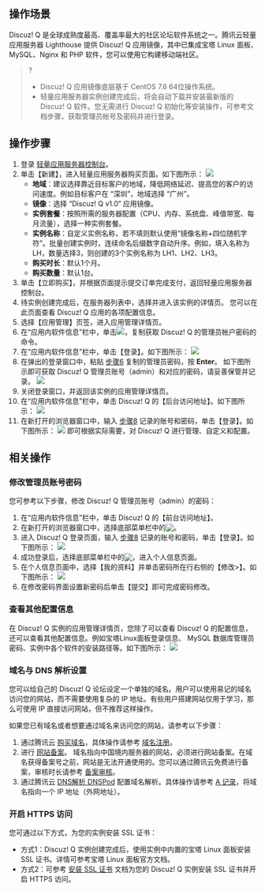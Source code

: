 ## 操作场景
Discuz! Q 是全球成熟度最高、覆盖率最大的社区论坛软件系统之一。腾讯云轻量应用服务器 Lighthouse 提供 Discuz! Q 应用镜像，其中已集成宝塔 Linux 面板、MySQL、Nginx 和 PHP 软件，您可以使用它构建移动端社区。
>?
>- Discuz! Q 应用镜像底层基于 CentOS 7.6 64位操作系统。
>- 轻量应用服务器实例创建完成后，将会自动下载并安装最新版的 Discuz! Q 软件。您无需进行 Discuz! Q 初始化等安装操作，可参考文档步骤，获取管理员帐号及密码并进行登录。

## 操作步骤
1. 登录 [轻量应用服务器控制台](https://console.cloud.tencent.com/lighthouse)。
2. 单击【新建】，进入轻量应用服务器购买页面。如下图所示：
![](https://main.qcloudimg.com/raw/06f26e8e88c53d5cd5cb6f772364b7e7.png)
	- **地域**：建议选择靠近目标客户的地域，降低网络延迟、提高您的客户的访问速度。例如目标客户在 “深圳”，地域选择 “广州”。
	- **镜像**：选择 “Discuz! Q v1.0” 应用镜像。
	- **实例套餐**：按照所需的服务器配置（CPU、内存、系统盘、峰值带宽、每月流量），选择一种实例套餐。
	- **实例名称**：自定义实例名称，若不填则默认使用“镜像名称+四位随机字符”。批量创建实例时，连续命名后缀数字自动升序。例如，填入名称为 LH，数量选择3，则创建的3个实例名称为 LH1、LH2、LH3。
	- **购买时长**：默认1个月。
	- **购买数量**：默认1台。
3. 单击【立即购买】，并根据页面提示提交订单完成支付，返回轻量应用服务器控制台。
4. 待实例创建完成后，在服务器列表中，选择并进入该实例的详情页。
您可以在此页面查看 Discuz! Q 应用的各项配置信息。
5. 选择【应用管理】页签，进入应用管理详情页。
6. [](id:Step6)在“应用内软件信息”栏中，单击<img src="https://main.qcloudimg.com/raw/6603ab4f907562addb1c01596c6296cd.png">，复制获取 Discuz! Q 的管理员帐户密码的命令。
7. 在“应用内软件信息”栏中，单击【登录】。如下图所示：
![](https://main.qcloudimg.com/raw/f98e022191f1fcb49698fa2db2f519ff.png)
8. [](id:Step8)在弹出的登录窗口中，粘贴 [步骤6](#Step6) 复制的管理员密码，按 **Enter**。
如下图所示即可获取 Discuz! Q 管理员账号（admin）和对应的密码，请妥善保管并记录。
![](https://main.qcloudimg.com/raw/b0e81edfcb7da408504343dc98622556.png)
9. 关闭登录窗口，并返回该实例的应用管理详情页。
10. 在“应用内软件信息”栏中，单击 Discuz! Q 的【后台访问地址】。如下图所示：
![](https://main.qcloudimg.com/raw/bd7302b9dd9f100dbab7a2d87aa41345.png)
11. 在新打开的浏览器窗口中，输入 [步骤8](#Step8) 记录的账号和密码，单击【登录】。如下图所示：
![](https://main.qcloudimg.com/raw/01192dbc6dd0522e873c5c93241f17af.png)
即可根据实际需要，对 Discuz! Q 进行管理、自定义和配置。

## 相关操作
### 修改管理员账号密码
您可参考以下步骤，修改 Discuz! Q 管理员账号（admin）的密码：
1. 在“应用内软件信息”栏中，单击 Discuz! Q 的【前台访问地址】。
2. 在新打开的浏览器窗口中，选择底部菜单栏中的<img src="https://main.qcloudimg.com/raw/30f96457f5daeed05440989ab41e9405.png" style="margin:-3px 0">。
3. 进入 Discuz! Q 登录页面，输入 [步骤8](#Step8) 记录的账号和密码，单击【登录】。如下图所示：
![](https://main.qcloudimg.com/raw/1be6cea0343be72db7bc5f663c9852c8.png)
4. 成功登录后，选择底部菜单栏中的<img src="https://main.qcloudimg.com/raw/30f96457f5daeed05440989ab41e9405.png" style="margin:-3px 0">，进入个人信息页面。
5. 在个人信息页面中，选择【我的资料】并单击密码所在行右侧的【修改>】。如下图所示：
![](https://main.qcloudimg.com/raw/e0ba02f7810264e29f5d9900b2332f98.png)
6. 在修改密码界面设置新密码后单击【提交】即可完成密码修改。


### 查看其他配置信息
在 Discuz! Q 实例的应用管理详情页，您除了可以查看 Discuz! Q 的配置信息，还可以查看其他配置信息。例如宝塔Linux面板登录信息、 MySQL 数据库管理员密码、实例中各个软件的安装路径等。如下图所示：
![](https://main.qcloudimg.com/raw/46dfb1a9fdbbc8191e697744b8a04103.png)

### 域名与 DNS 解析设置
您可以给自己的 Discuz! Q 论坛设定一个单独的域名。用户可以使用易记的域名访问您的网站，而不需要使用复杂的 IP 地址。有些用户搭建网站仅用于学习，那么可使用 IP 直接访问网站，但不推荐这样操作。

如果您已有域名或者想要通过域名来访问您的网站，请参考以下步骤：
1. 通过腾讯云 [购买域名](https://dnspod.cloud.tencent.com/?from=qcloud)，具体操作请参考 [域名注册](https://cloud.tencent.com/document/product/242/9595)。
2. 进行 [网站备案](https://cloud.tencent.com/product/ba?from=qcloudHpHeaderBa&fromSource=qcloudHpHeaderBa)。
域名指向中国境内服务器的网站，必须进行网站备案。在域名获得备案号之前，网站是无法开通使用的。您可以通过腾讯云免费进行备案，审核时长请参考 [备案审核](https://cloud.tencent.com/document/product/243/19650)。
3. 通过腾讯云 [DNS解析 DNSPod](https://cloud.tencent.com/product/cns?from=qcloudHpHeaderCns&fromSource=qcloudHpHeaderCns) 配置域名解析。具体操作请参考 [A 记录](https://cloud.tencent.com/document/product/302/3449)，将域名指向一个 IP 地址（外网地址）。

### 开启 HTTPS 访问
您可通过以下方式，为您的实例安装 SSL 证书：
- 方式1：Discuz! Q 实例创建完成后，使用实例中内置的宝塔 Linux 面板安装 SSL 证书。详情可参考宝塔 Linux 面板官方文档。
- 方式2：可参考 [安装 SSL 证书](https://cloud.tencent.com/document/product/1207/47027) 文档为您的 Discuz! Q 实例安装 SSL 证书并开启 HTTPS 访问。
